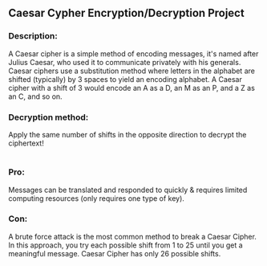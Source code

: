 ## Caesar Cypher Encryption/Decryption Project

### Description: 

A Caesar cipher is a simple method of encoding messages, it's named after Julius Caesar, who used it to communicate privately with his generals. Caesar ciphers use a substitution method where letters in the alphabet are shifted (typically) by 3 spaces to yield an encoding alphabet. A Caesar cipher with a shift of 3 would encode an A as a D, an M as an P, and a Z as an C, and so on.

### Decryption method: 

Apply the same number of shifts in the opposite direction to decrypt the ciphertext!

#
### Pro:

Messages can be translated and responded to quickly & requires limited computing resources (only requires one type of key).

### Con:

A brute force attack is the most common method to break a Caesar Cipher. In this approach, you try each possible shift from 1 to 25 until you get a meaningful message. Caesar Cipher has only 26 possible shifts.
